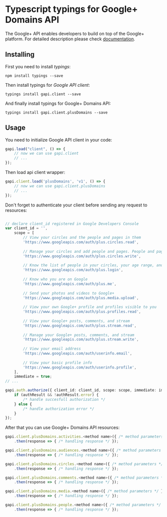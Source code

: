 # Typescript typings for Google+ Domains API
The Google+ API enables developers to build on top of the Google+ platform.
For detailed description please check [documentation](https://developers.google.com/+/domains/).

## Installing

First you need to install *typings*:
```
npm install typings --save 
```

Then install typings for *Google API client*:
```
typings install gapi.client --save 
```

And finally install typings for Google+ Domains API:
```
typings install gapi.client.plusDomains --save 
```

## Usage

You need to initialize Google API client in your code:
```typescript
gapi.load("client", () => { 
    // now we can use gapi.client
    // ... 
});
```

Then load api client wrapper:
```typescript
gapi.client.load('plusDomains', 'v1', () => {
    // now we can use gapi.client.plusDomains
    // ... 
});
```

Don't forget to authenticate your client before sending any request to resources:
```typescript

// declare client_id registered in Google Developers Console
var client_id = '',
    scope = [     
        // View your circles and the people and pages in them
        'https://www.googleapis.com/auth/plus.circles.read',
    
        // Manage your circles and add people and pages. People and pages you add to your circles will be notified. Others may see this information publicly. People you add to circles can use Hangouts with you.
        'https://www.googleapis.com/auth/plus.circles.write',
    
        // Know the list of people in your circles, your age range, and language
        'https://www.googleapis.com/auth/plus.login',
    
        // Know who you are on Google
        'https://www.googleapis.com/auth/plus.me',
    
        // Send your photos and videos to Google+
        'https://www.googleapis.com/auth/plus.media.upload',
    
        // View your own Google+ profile and profiles visible to you
        'https://www.googleapis.com/auth/plus.profiles.read',
    
        // View your Google+ posts, comments, and stream
        'https://www.googleapis.com/auth/plus.stream.read',
    
        // Manage your Google+ posts, comments, and stream
        'https://www.googleapis.com/auth/plus.stream.write',
    
        // View your email address
        'https://www.googleapis.com/auth/userinfo.email',
    
        // View your basic profile info
        'https://www.googleapis.com/auth/userinfo.profile',
    ],
    immediate = true;
// ...

gapi.auth.authorize({ client_id: client_id, scope: scope, immediate: immediate }, authResult => {
    if (authResult && !authResult.error) {
        /* handle succesfull authorization */
    } else {
        /* handle authorization error */
    }
});            
```

After that you can use Google+ Domains API resources:

```typescript
gapi.client.plusDomains.activities.<method name>({ /* method parameters */ })
    .then(response => { /* handling response */ });

gapi.client.plusDomains.audiences.<method name>({ /* method parameters */ })
    .then(response => { /* handling response */ });

gapi.client.plusDomains.circles.<method name>({ /* method parameters */ })
    .then(response => { /* handling response */ });

gapi.client.plusDomains.comments.<method name>({ /* method parameters */ })
    .then(response => { /* handling response */ });

gapi.client.plusDomains.media.<method name>({ /* method parameters */ })
    .then(response => { /* handling response */ });

gapi.client.plusDomains.people.<method name>({ /* method parameters */ })
    .then(response => { /* handling response */ });
```